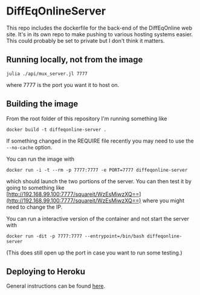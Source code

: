 # DiffEqOnlineServer

This repo includes the dockerfile for the back-end of the DiffEqOnline web site.  It's in its own repo to make pushing to various hosting systems easier.  This could probably be set to private but I don't think it matters.  

## Running locally, not from the image

```
julia ./api/mux_server.jl 7777
```

where 7777 is the port you want it to host on.  

## Building the image
From the root folder of this repository I'm running something like

```
docker build -t diffeqonline-server .
```

If something changed in the REQUIRE file recently you may need to use the `--no-cache` option.

You can run the image with

```
docker run -i -t --rm -p 7777:7777 -e PORT=7777 diffeqonline-server
```

which should launch the two portions of the server.  You can then test it by going to something like [http://192.168.99.100:7777/squareit/WzEsMiwzXQ==](http://192.168.99.100:7777/squareit/WzEsMiwzXQ==) where you might need to change the IP.

You can run a interactive version of the container and not start the server with

```
docker run -dit -p 7777:7777 --entrypoint=/bin/bash diffeqonline-server
```

(This does still open up the port in case you want to run some testing.)

## Deploying to Heroku

General instructions can be found [here](https://devcenter.heroku.com/articles/container-registry-and-runtime).  
